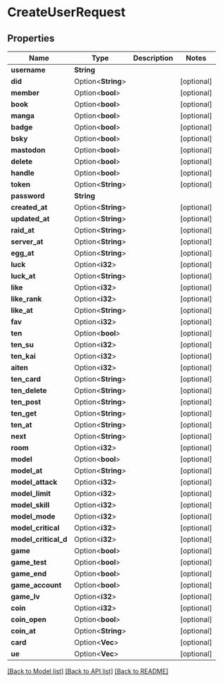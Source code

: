 # CreateUserRequest

## Properties

Name | Type | Description | Notes
------------ | ------------- | ------------- | -------------
**username** | **String** |  | 
**did** | Option<**String**> |  | [optional]
**member** | Option<**bool**> |  | [optional]
**book** | Option<**bool**> |  | [optional]
**manga** | Option<**bool**> |  | [optional]
**badge** | Option<**bool**> |  | [optional]
**bsky** | Option<**bool**> |  | [optional]
**mastodon** | Option<**bool**> |  | [optional]
**delete** | Option<**bool**> |  | [optional]
**handle** | Option<**bool**> |  | [optional]
**token** | Option<**String**> |  | [optional]
**password** | **String** |  | 
**created_at** | Option<**String**> |  | [optional]
**updated_at** | Option<**String**> |  | [optional]
**raid_at** | Option<**String**> |  | [optional]
**server_at** | Option<**String**> |  | [optional]
**egg_at** | Option<**String**> |  | [optional]
**luck** | Option<**i32**> |  | [optional]
**luck_at** | Option<**String**> |  | [optional]
**like** | Option<**i32**> |  | [optional]
**like_rank** | Option<**i32**> |  | [optional]
**like_at** | Option<**String**> |  | [optional]
**fav** | Option<**i32**> |  | [optional]
**ten** | Option<**bool**> |  | [optional]
**ten_su** | Option<**i32**> |  | [optional]
**ten_kai** | Option<**i32**> |  | [optional]
**aiten** | Option<**i32**> |  | [optional]
**ten_card** | Option<**String**> |  | [optional]
**ten_delete** | Option<**String**> |  | [optional]
**ten_post** | Option<**String**> |  | [optional]
**ten_get** | Option<**String**> |  | [optional]
**ten_at** | Option<**String**> |  | [optional]
**next** | Option<**String**> |  | [optional]
**room** | Option<**i32**> |  | [optional]
**model** | Option<**bool**> |  | [optional]
**model_at** | Option<**String**> |  | [optional]
**model_attack** | Option<**i32**> |  | [optional]
**model_limit** | Option<**i32**> |  | [optional]
**model_skill** | Option<**i32**> |  | [optional]
**model_mode** | Option<**i32**> |  | [optional]
**model_critical** | Option<**i32**> |  | [optional]
**model_critical_d** | Option<**i32**> |  | [optional]
**game** | Option<**bool**> |  | [optional]
**game_test** | Option<**bool**> |  | [optional]
**game_end** | Option<**bool**> |  | [optional]
**game_account** | Option<**bool**> |  | [optional]
**game_lv** | Option<**i32**> |  | [optional]
**coin** | Option<**i32**> |  | [optional]
**coin_open** | Option<**bool**> |  | [optional]
**coin_at** | Option<**String**> |  | [optional]
**card** | Option<**Vec<i32>**> |  | [optional]
**ue** | Option<**Vec<i32>**> |  | [optional]

[[Back to Model list]](../README.md#documentation-for-models) [[Back to API list]](../README.md#documentation-for-api-endpoints) [[Back to README]](../README.md)


